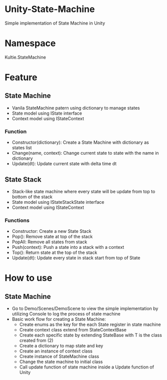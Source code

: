 # Unity-State-Machine
Simple implementation of State Machine in Unity
# Namespace
Kultie.StateMachine
# Feature
## State Machine
- Vanila StateMachine patern using dictionary to manage states
- State model using IState interface
- Context model using IStateContext
### Function
- Constructor(dictionary): Create a State Machine with dictionary as states list
- Change(name, context): Change current state to state with the name in dictionary
- Update(dt): Update current state with delta time dt

## State Stack
- Stack-like state machine where every state will be update from top to bottom of the stack
- State model using IStateStackState interface
- Context model using IStateContext
### Functions
- Constructor: Create a new State Stack 
- Pop(): Remove state at top of the stack
- PopAll: Remove all states from stack
- Push(context): Push a state into a stack with a context
- Top(): Return state at the top of the stack
- Update(dt): Update every state in stack start from top of State

# How to use
## State Machine
- Go to Demo/Scenes/DemoScene to view the simple implementation by utilizing Console to log the process of state machine
- Basic work flow for creating a State Machine:
    - Create enums as the key for the each State register in state machine
    - Create context class extend from StateContextBase
    - Create each specific state by extending StateBase<T> with T is the class created from (2)
    - Create a dictionary to map state and key
    - Create an instance of context class
    - Create instance of StateMachine class
    - Change the state machine to initial class
    - Call update function of state machine inside a Update function of Unity
